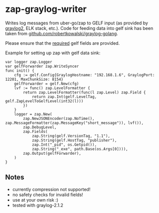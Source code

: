 # zap-graylog-writer

Writes log messages from uber-go/zap to GELF input (as provided by [graylog2](http://docs.graylog.org/en/2.1/pages/sending_data.html), ELK stack, etc.). 
Code for feeding data into gelf sink has been taken from [github.com/robertkowalski/graylog-golang](https://github.com/robertkowalski/graylog-golang).

Please ensure that the [required](http://docs.graylog.org/en/2.1/pages/gelf.html) gelf fields are provided. 

Example for setting up zap with gelf data sink:

    var logger zap.Logger
    var gelfForwarder zap.WriteSyncer
    func init() {
        cfg := gelf.Config{GraylogHostname: "192.168.1.6", GraylogPort: 12201, MaxChunkSize: 8154}
        gelfForwarder = gelf.New(cfg)
        lvf := func() zap.LevelFormatter {
            return zap.LevelFormatter(func(l zap.Level) zap.Field {
                return zap.Int(gelf.LevelTag, gelf.ZapLevelToGelfLevel(int32(l)))
            })
        }
        logger = zap.New(
            zap.NewJSONEncoder(zap.NoTime(), zap.MessageFormatter(zap.MessageKey("short_message")), lvf()),
            zap.DebugLevel,
            zap.Fields(
                zap.String(gelf.VersionTag, "1.1"),
                zap.String(gelf.HostTag, "publisher"),
                zap.Int("_pid", os.Getpid()),
                zap.String("_exe", path.Base(os.Args[0]))),
            zap.Output(gelfForwarder),
        )
    }

## Notes

* currently compression not supported!
* no safety checks for invalid fields!
* use at your own risk :)
* tested with graylog-2.1.2